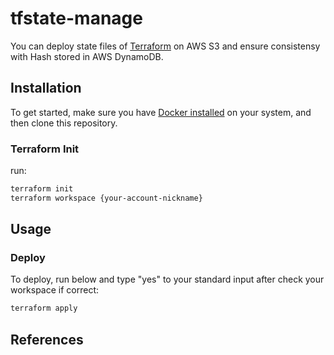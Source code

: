 # tfstate-manage

You can deploy state files of [Terraform](https://www.terraform.io/) on AWS S3 and ensure consistensy with Hash stored in AWS DynamoDB.

## Installation

To get started, make sure you have [Docker installed](https://docs.docker.com/docker-for-mac/install/) on your system, and then clone this repository.

### Terraform Init

run:

```sh
terraform init
terraform workspace {your-account-nickname}
```

## Usage

### Deploy

To deploy, run below and type "yes" to your standard input after check your workspace if correct:

```sh
terraform apply
```

## References
